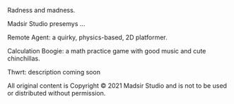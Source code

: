 Radness and madness.

Madsir Studio presemys ...

Remote Agent: a quirky, physics-based, 2D platformer.

Calculation Boogie: a math practice game with good music and cute chinchillas.

Thwrt: description coming soon

All original content is Copyright © 2021 Madsir Studio and is not to be used or distributed without permission.

